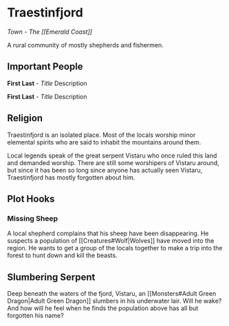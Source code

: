 # Traestinfjord
*Town - The [[Emerald Coast]]*

A rural community of mostly shepherds and fishermen.

## Important People
**First Last** - *Title*
Description

**First Last** - *Title*
Description

## Religion
Traestinfjord is an isolated place. Most of the locals worship minor elemental spirits who are said to inhabit the mountains around them.

Local legends speak of the great serpent Vistaru who once ruled this land and demanded worship. There are still some worshipers of Vistaru around, but since it has been so long since anyone has actually seen Vistaru, Traestinfjord has mostly forgotten about him.

## Plot Hooks
### Missing Sheep
A local shepherd complains that his sheep have been disappearing. He suspects a population of [[Creatures#Wolf|Wolves]] have moved into the region. He wants to get a group of the locals together to make a trip into the forest to hunt down and kill the beasts.

## Slumbering Serpent
Deep beneath the waters of the fjord, Vistaru, an [[Monsters#Adult Green Dragon|Adult Green Dragon]] slumbers in his underwater lair. Will he wake? And how will he feel when he finds the population above has all but forgotten his name?